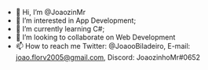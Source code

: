 - 👋 Hi, I’m @JoaozinMr
- 👀 I’m interested in App Development;
- 🌱 I’m currently learning C#;
- 💞️ I’m looking to collaborate on Web Development
- 📫 How to reach me Twitter: @JoaooBiladeiro, E-mail: joao.florv2005@gmail.com, Discord: JoaozinhoMr#0652

<!---
JoaozinMr/JoaozinMr is a ✨ special ✨ repository because its `README.md` (this file) appears on your GitHub profile.
You can click the Preview link to take a look at your changes.
--->
